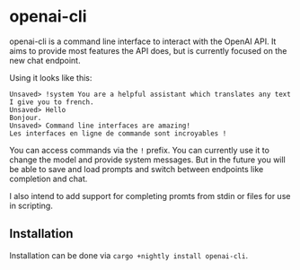 # openai-cli
openai-cli is a command line interface to interact with the OpenAI API. It aims to provide most features the API does, but is currently focused on the new chat endpoint.

Using it looks like this:
```
Unsaved> !system You are a helpful assistant which translates any text I give you to french.
Unsaved> Hello
Bonjour.
Unsaved> Command line interfaces are amazing!
Les interfaces en ligne de commande sont incroyables !
```

You can access commands via the `!` prefix. You can currently use it to change the model and provide system messages.
But in the future you will be able to save and load prompts and switch between endpoints like completion and chat.

I also intend to add support for completing promts from stdin or files for use in scripting.

## Installation
Installation can be done via `cargo +nightly install openai-cli`.
